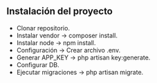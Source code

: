 


## Instalación del proyecto

- Clonar repositorio.
- Instalar vendor -> composer install.
- Instalar node -> npm install.
- Configuración -> Crear archivo .env.
- Generar APP_KEY -> php artisan key:generate.
- Configurar DB.
- Ejecutar migraciones -> php artisan migrate.
 
